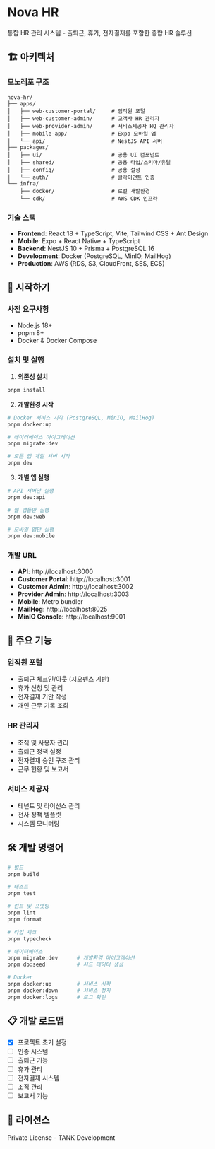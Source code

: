 # Nova HR

통합 HR 관리 시스템 - 출퇴근, 휴가, 전자결재를 포함한 종합 HR 솔루션

## 🏗️ 아키텍처

### 모노레포 구조
```
nova-hr/
├── apps/
│   ├── web-customer-portal/     # 임직원 포털
│   ├── web-customer-admin/      # 고객사 HR 관리자
│   ├── web-provider-admin/      # 서비스제공자 HQ 관리자
│   ├── mobile-app/              # Expo 모바일 앱
│   └── api/                     # NestJS API 서버
├── packages/
│   ├── ui/                      # 공용 UI 컴포넌트
│   ├── shared/                  # 공용 타입/스키마/유틸
│   ├── config/                  # 공용 설정
│   └── auth/                    # 클라이언트 인증
└── infra/
    ├── docker/                  # 로컬 개발환경
    └── cdk/                     # AWS CDK 인프라
```

### 기술 스택
- **Frontend**: React 18 + TypeScript, Vite, Tailwind CSS + Ant Design
- **Mobile**: Expo + React Native + TypeScript
- **Backend**: NestJS 10 + Prisma + PostgreSQL 16
- **Development**: Docker (PostgreSQL, MinIO, MailHog)
- **Production**: AWS (RDS, S3, CloudFront, SES, ECS)

## 🚀 시작하기

### 사전 요구사항
- Node.js 18+
- pnpm 8+
- Docker & Docker Compose

### 설치 및 실행

1. **의존성 설치**
```bash
pnpm install
```

2. **개발환경 시작**
```bash
# Docker 서비스 시작 (PostgreSQL, MinIO, MailHog)
pnpm docker:up

# 데이터베이스 마이그레이션
pnpm migrate:dev

# 모든 앱 개발 서버 시작
pnpm dev
```

3. **개별 앱 실행**
```bash
# API 서버만 실행
pnpm dev:api

# 웹 앱들만 실행
pnpm dev:web

# 모바일 앱만 실행
pnpm dev:mobile
```

### 개발 URL
- **API**: http://localhost:3000
- **Customer Portal**: http://localhost:3001
- **Customer Admin**: http://localhost:3002
- **Provider Admin**: http://localhost:3003
- **Mobile**: Metro bundler
- **MailHog**: http://localhost:8025
- **MinIO Console**: http://localhost:9001

## 📱 주요 기능

### 임직원 포털
- 출퇴근 체크인/아웃 (지오펜스 기반)
- 휴가 신청 및 관리
- 전자결재 기안 작성
- 개인 근무 기록 조회

### HR 관리자
- 조직 및 사용자 관리
- 출퇴근 정책 설정
- 전자결재 승인 구조 관리
- 근무 현황 및 보고서

### 서비스 제공자
- 테넌트 및 라이선스 관리
- 전사 정책 템플릿
- 시스템 모니터링

## 🛠️ 개발 명령어

```bash
# 빌드
pnpm build

# 테스트
pnpm test

# 린트 및 포맷팅
pnpm lint
pnpm format

# 타입 체크
pnpm typecheck

# 데이터베이스
pnpm migrate:dev      # 개발환경 마이그레이션
pnpm db:seed          # 시드 데이터 생성

# Docker
pnpm docker:up        # 서비스 시작
pnpm docker:down      # 서비스 정지
pnpm docker:logs      # 로그 확인
```

## 📋 개발 로드맵

- [x] 프로젝트 초기 설정
- [ ] 인증 시스템
- [ ] 출퇴근 기능
- [ ] 휴가 관리
- [ ] 전자결재 시스템
- [ ] 조직 관리
- [ ] 보고서 기능

## 📄 라이선스

Private License - TANK Development